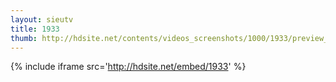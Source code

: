 ```yaml
---
layout: sieutv
title: 1933
thumb: http://hdsite.net/contents/videos_screenshots/1000/1933/preview_360p.mp4.jpg
---
```

{% include iframe src='http://hdsite.net/embed/1933' %}
 
